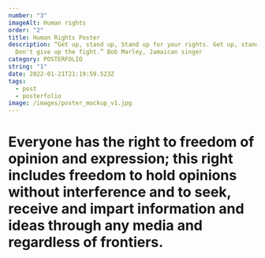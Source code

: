 ```yaml
---
number: "3"
imageAlt: Human rights
order: "2"
title: Human Rights Poster
description: “Get up, stand up, Stand up for your rights. Get up, stand up,
  Don't give up the fight.” Bob Marley, Jamaican singer
category: POSTERFOLIO
string: "1"
date: 2022-01-21T21:19:59.523Z
tags:
  - post
  - posterfolio
image: /images/poster_mockup_v1.jpg
---
```

<!--StartFragment-->

# Everyone has the right to freedom of opinion and expression; this right includes freedom to hold opinions without interference and to seek, receive and impart information and ideas through any media and regardless of frontiers.

<!--EndFragment-->